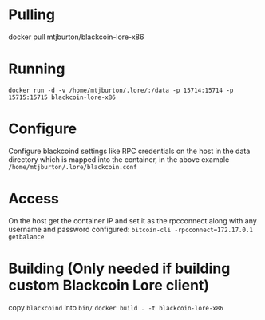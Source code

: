 # Pulling
docker pull mtjburton/blackcoin-lore-x86

# Running
`docker run -d -v /home/mtjburton/.lore/:/data -p 15714:15714 -p 15715:15715 blackcoin-lore-x86`

# Configure
Configure blackcoind settings like RPC credentials on the host in the data directory which is mapped into the container, in the above example `/home/mtjburton/.lore/blackcoin.conf`

# Access
On the host get the container IP and set it as the rpcconnect along with any username and password configured:
`bitcoin-cli -rpcconnect=172.17.0.1 getbalance`

# Building (Only needed if building custom Blackcoin Lore client)
copy `blackcoind` into `bin/`
`docker build . -t blackcoin-lore-x86`
